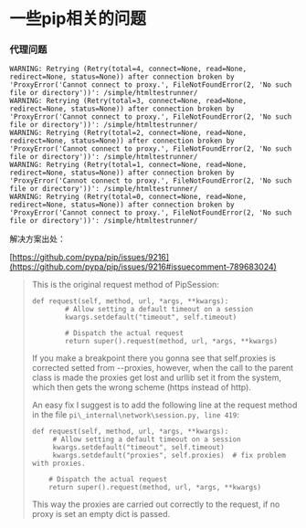 # 一些pip相关的问题

### 代理问题

```
WARNING: Retrying (Retry(total=4, connect=None, read=None, redirect=None, status=None)) after connection broken by 'ProxyError('Cannot connect to proxy.', FileNotFoundError(2, 'No such file or directory'))': /simple/htmltestrunner/
WARNING: Retrying (Retry(total=3, connect=None, read=None, redirect=None, status=None)) after connection broken by 'ProxyError('Cannot connect to proxy.', FileNotFoundError(2, 'No such file or directory'))': /simple/htmltestrunner/
WARNING: Retrying (Retry(total=2, connect=None, read=None, redirect=None, status=None)) after connection broken by 'ProxyError('Cannot connect to proxy.', FileNotFoundError(2, 'No such file or directory'))': /simple/htmltestrunner/
WARNING: Retrying (Retry(total=1, connect=None, read=None, redirect=None, status=None)) after connection broken by 'ProxyError('Cannot connect to proxy.', FileNotFoundError(2, 'No such file or directory'))': /simple/htmltestrunner/
WARNING: Retrying (Retry(total=0, connect=None, read=None, redirect=None, status=None)) after connection broken by 'ProxyError('Cannot connect to proxy.', FileNotFoundError(2, 'No such file or directory'))': /simple/htmltestrunner/
```

解决方案出处：

[https://github.com/pypa/pip/issues/9216](https://github.com/pypa/pip/issues/9216#issuecomment-789683024)

> This is the original request method of PipSession:
>
> ```
> def request(self, method, url, *args, **kwargs):
>         # Allow setting a default timeout on a session
>         kwargs.setdefault("timeout", self.timeout)
>         
>         # Dispatch the actual request
>         return super().request(method, url, *args, **kwargs)
> ```
>
> If you make a breakpoint there you gonna see that self.proxies is corrected setted from --proxies, however, when the call to the parent class is made the proxies get lost and urllib set it from the system, which then gets the wrong scheme (https instead of http).
>
> An easy fix I suggest is to add the following line at the request method in the file `pi\_internal\network\session.py, line 419`:
>
> ```
> def request(self, method, url, *args, **kwargs):
>      # Allow setting a default timeout on a session
>      kwargs.setdefault("timeout", self.timeout)
>      kwargs.setdefault("proxies", self.proxies)  # fix problem with proxies.
>
>     # Dispatch the actual request
>     return super().request(method, url, *args, **kwargs)
> ```
>
> This way the proxies are carried out correctly to the request, if no proxy is set an empty dict is passed.
